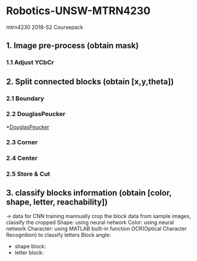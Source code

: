 # Robotics-UNSW-MTRN4230
mtrn4230 2018-S2 Coursepack

## 1. Image pre-process (obtain mask)
  ### 1.1 Adjust YCbCr

## 2. Split connected blocks (obtain [x,y,theta])

  ### 2.1 Boundary
  ### 2.2 DouglasPeucker
  *[DouglasPeucker](https://au.mathworks.com/matlabcentral/fileexchange/61046-douglas-peucker-algorithm)
  ### 2.3 Corner
  ### 2.4 Center
  ### 2.5 Store & Cut
## 3. classify blocks information (obtain [color, shape, letter, reachability])


-> data for CNN training
mannually crop the block data from sample images, classify the cropped
Shape: using neural network
Color: using neural network
Character: using MATLAB built-in function OCR(Optical Character Recognition) to classify letters
Block angle:
  -  shape block:
  - letter block:
